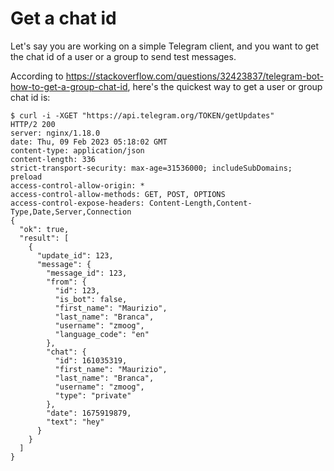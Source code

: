 # Get a chat id

Let's say you are working on a simple Telegram client, and you want to get the chat id of a user or a group to send test messages.

According to https://stackoverflow.com/questions/32423837/telegram-bot-how-to-get-a-group-chat-id, here's the quickest way to get a user or group chat id is:

```shell
$ curl -i -XGET "https://api.telegram.org/TOKEN/getUpdates"
HTTP/2 200 
server: nginx/1.18.0
date: Thu, 09 Feb 2023 05:18:02 GMT
content-type: application/json
content-length: 336
strict-transport-security: max-age=31536000; includeSubDomains; preload
access-control-allow-origin: *
access-control-allow-methods: GET, POST, OPTIONS
access-control-expose-headers: Content-Length,Content-Type,Date,Server,Connection
{
  "ok": true,
  "result": [
    {
      "update_id": 123,
      "message": {
        "message_id": 123,
        "from": {
          "id": 123,
          "is_bot": false,
          "first_name": "Maurizio",
          "last_name": "Branca",
          "username": "zmoog",
          "language_code": "en"
        },
        "chat": {
          "id": 161035319,
          "first_name": "Maurizio",
          "last_name": "Branca",
          "username": "zmoog",
          "type": "private"
        },
        "date": 1675919879,
        "text": "hey"
      }
    }
  ]
}
```
